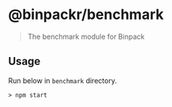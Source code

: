 # @binpackr/benchmark

> The benchmark module for Binpack

## Usage

Run below in `benchmark` directory.

```shell
> npm start
```
